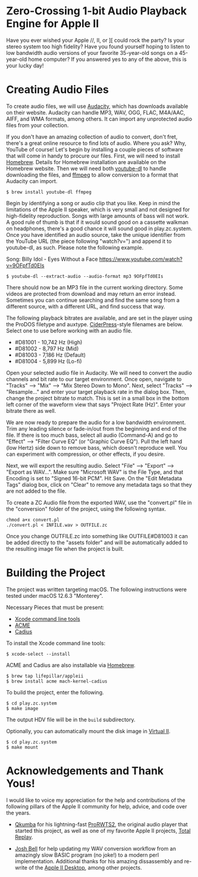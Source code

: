 # Zero-Crossing 1-bit Audio Playback Engine for Apple II

Have you ever wished your Apple //, II, or ][ could rock the party? Is your stereo system too high fidelity? Have you found yourself hoping to listen to low bandwidth audio versions of your favorite 35-year-old songs on a 45-year-old home computer? If you answered yes to any of the above, this is your lucky day!


# Creating Audio Files

To create audio files, we will use [Audacity](https://www.audacityteam.org/), which has downloads available on their website. Audacity can handle MP3, WAV, OGG, FLAC, M4A/AAC, AIFF, and WMA formats, among others. It can import any unprotected audio files from your collection.

If you don't have an amazing collection of audio to convert, don't fret, there's a great online resource to find lots of audio. Where you ask? Why, YouTube of course! Let's begin by installing a couple pieces of software that will come in handy to procure our files. First, we will need to install [Homebrew](https://brew.sh/). Details for Homebrew installation are available on the Homebrew website. Then we will need both [youtube-dl](https://github.com/ytdl-org/youtube-dl/) to handle downloading the files, and [ffmpeg](https://ffmpeg.org/) to allow conversion to a format that Audacity can import.


``` shell
$ brew install youtube-dl ffmpeg
```

Begin by identifying a song or audio clip that you like. Keep in mind the limitations of the Apple II speaker, which is very small and not designed for high-fidelity reproduction. Songs with large amounts of bass will not work. A good rule of thumb is that if it would sound good on a cassette walkman on headphones, there's a good chance it will sound good in play.zc.system. Once you have identified an audio source, take the unique identifier from the YouTube URL (the piece following "watch?v=") and append it to youtube-dl, as such. Please note the following example.

Song: Billy Idol - Eyes Without a Face
https://www.youtube.com/watch?v=9OFpfTd0EIs

``` shell
$ youtube-dl --extract-audio --audio-format mp3 9OFpfTd0EIs
```

There should now be an MP3 file in the current working directory. Some videos are protected from download and may return an error instead. Sometimes you can continue searching and find the same song from a different source, with a different URL, and find success that way.


The following playback bitrates are available, and are set in the player using the ProDOS filetype and auxtype. [CiderPress](https://a2ciderpress.com/)-style filenames are below. Select one to use before working with an audio file.

 - #D81001 - 10,742 Hz (High)
 - #D81002 - 8,797 Hz (Mid)
 - #D81003 - 7,186 Hz (Default)
 - #D81004 - 5,899 Hz (Lo-fi)


Open your selected audio file in Audacity. We will need to convert the audio channels and bit rate to our target environment. Once open, navigate to "Tracks" --> "Mix" --> "Mix Stereo Down to Mono". Next, select "Tracks" --> "Resample..." and enter your target playback rate in the dialog box. Then, change the project bitrate to match. This is set in a small box in the bottom left corner of the waveform view that says "Project Rate (Hz)". Enter your bitrate there as well.

We are now ready to prepare the audio for a low bandwidth environment. Trim any leading silence or fade-in/out from the beginning and end of the file. If there is too much bass, select all audio (Command-A) and go to "Effect" --> "Filter Curve EQ" (or "Graphic Curve EQ"). Pull the left hand (low Hertz) side down to remove bass, which doesn't reproduce well. You can experiment with compression, or other effects, if you desire.

Next, we will export the resulting audio. Select "File" --> "Export" --> "Export as WAV...". Make sure "Microsoft WAV" is the File Type, and that Encoding is set to "Signed 16-bit PCM". Hit Save. On the "Edit Metadata Tags" dialog box, click on "Clear" to remove any metadata tags so that they are not added to the file.

To create a ZC Audio file from the exported WAV, use the "convert.pl" file in the "conversion" folder of the project, using the following syntax.

``` shell
chmod a+x convert.pl
./convert.pl < INFILE.wav > OUTFILE.zc
```

Once you change OUTFILE.zc into something like OUTFILE#D81003 it can be added directly to the "assets folder" and will be automatically added to the resulting image file when the project is built.



# Building the Project

The project was written targeting macOS. The following instructions were tested under macOS 12.6.3 "Monterey".

Necessary Pieces that must be present:
 - [Xcode command line tools](https://developer.apple.com/xcode/features/)
 - [ACME](https://sourceforge.net/projects/acme-crossass/)
 - [Cadius](https://github.com/mach-kernel/cadius)



To install the Xcode command line tools:

``` shell
$ xcode-select --install
```


ACME and Cadius are also installable via [Homebrew](https://brew.sh/).

``` shell
$ brew tap lifepillar/appleii
$ brew install acme mach-kernel-cadius
```


To build the project, enter the following.

``` shell
$ cd play.zc.system
$ make image
```

The output HDV file will be in the `build` subdirectory.



Optionally, you can automatically mount the disk image in [Virtual II](http://virtualii.com/).

``` shell
$ cd play.zc.system
$ make mount
```


# Acknowledgements and Thank Yous!

I would like to voice my appreciation for the help and contributions of the following pillars of the Apple II community for help, advice, and code over the years.

 - [Qkumba](https://github.com/peterferrie) for his lightning-fast [ProRWTS2](https://github.com/peterferrie/prorwts2), the original audio player that started this project, as well as one of my favorite Apple II projects, [Total Replay](https://github.com/a2-4am/4cade).

 - [Josh Bell](https://github.com/a2stuff) for help updating my WAV conversion workflow from an amazingly slow BASIC program (no joke!) to a modern perl implementation. Additional thanks for his amazing dissassembly and re-write of the [Apple II Desktop](https://www.a2desktop.com/), among other projects.

 